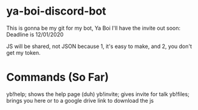 # ya-boi-discord-bot
This is gonna be my git for my bot, Ya Boi
I'll have the invite out soon:
Deadline is 12/01/2020

JS will be shared, not JSON because 1, it's easy to make, and 2, you don't get my token.

# Commands (So Far)
yb!help; shows the help page (duh)
yb!invite; gives invite for talk
yb!files; brings you here or to a google drive link to download the js
